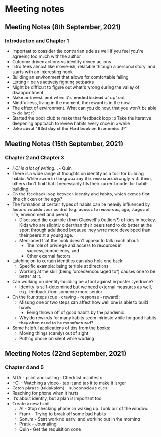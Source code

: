 # Meeting notes

## Meeting Notes (8th September, 2021)

### Introduction and Chapter 1

* Important to consider the contrarian side as well if you feel you're agreeing too much with the author
* Outcome driven actions vs identity driven actions
* Intro feels almost like movie-ish; relatable through a personal story; and starts with an interesting hook
* Building an environment that allows for comfortable failing
* Letting it be vs actively fighting setbacks
* Might be difficult to figure out what's wrong during the valley of disappointment
* Make an investment when it's needed instead of upfront
* Mindfulness, living in the moment, the reward is in the now
* The effect of environment. What can you do now, that you won't be able to do later?
* Started the book club to make that feedback loop :p Take the iterative deepening approach to review habits every once in a while
* Joke about "83rd day of the Hard book on Economics :P"

## Meeting Notes (15th September, 2021)

### Chapter 2 and Chapter 3

* *HCI is a lot of writing...* - Quin
* There is a wide range of thoughts on identity as a tool for building habits. While some in the group say this resonates strongly with them, others don't find that it necessarily fits their current model for habit-building.
* On the feedback loop between identity and habits, which comes first (the chicken or the egg)?
* The formation of certain types of habits can be heavily influenced by factors outside your control (e.g. access to resources, age, stages of life, environment and peers).
  * Discussed the example (from Gladwell's Outliers?) of kids in hockey. Kids who are slightly older than their peers tend to do better at the sport through adulthood because they were more developed than their peers at a young age.
  * Mentioned that the book doesn't appear to talk much about:
    * The role of privilege and access to resources in success/competency, and
    * Other external factors
* Latching on to certain identities can also hold one back:
  * Specific example: being terrible at directions
  * Working at the skill (being forced/encouraged to?) causes one to be better at it.
* Can working on identity-building be a tool against imposter syndrome?
  * Identity is self-determined but we need external measures as well, e.g. feedback from someone more senior.
* On the four steps (cue - craving - response - reward):
  * Missing one or two steps can affect how well one is able to build habits
    * Being thrown off of good habits by the pandemic
  * Why do rewards for many habits seem intrinsic while for good habits they often need to be manufactured?
* Some helpful applications of tips from the books:
  * Moving things (candy) out of sight
  * Putting phone on silent while working

## Meeting Notes (22nd September, 2021)

### Chapter 4 and 5

* MTA - point and calling - Checklist manifesto
* HCI - Watching a video - tap it and tap it to make it larger
* Catch phrase (takiakalam) - subconscious cues
* Reaching for phone when it hurts
* It's about identity, but a plan is important too
* Create a new habit 
	* Al - Stop checking phone on waking up. Look out of the window.
	* Frank - Trying to break off some bad habits
	* Sonum - Start working early, and working out in the morning
	* Pratik - Journaling
	* Quin - Get the requisition done
